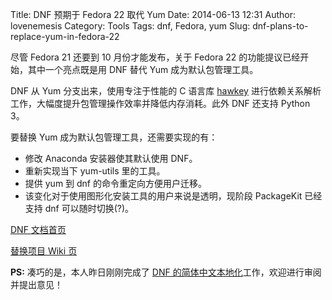 Title: DNF 预期于 Fedora 22 取代 Yum
Date: 2014-06-13 12:31
Author: lovenemesis
Category: Tools
Tags: dnf, Fedora, yum
Slug: dnf-plans-to-replace-yum-in-fedora-22

尽管 Fedora 21 还要到 10 月份才能发布，关于 Fedora 22
的功能提议已经开始，其中一个亮点既是用 DNF 替代 Yum 成为默认包管理工具。

DNF 从 Yum 分支出来，使用专注于性能的 C 语言库
[hawkey](https://github.com/akozumpl/hawkey)
进行依赖关系解析工作，大幅度提升包管理操作效率并降低内存消耗。此外 DNF
还支持 Python 3。

要替换 Yum 成为默认包管理工具，还需要实现的有：

-   修改 Anaconda 安装器使其默认使用 DNF。
-   重新实现当下 yum-utils 里的工具。
-   提供 yum 到 dnf 的命令重定向方便用户迁移。
-   该变化对于使用图形化安装工具的用户来说是透明，现阶段 PackageKit
    已经支持 dnf 可以随时切换(?)。

[DNF 文档首页](http://akozumpl.github.io/dnf/)

[替换项目 Wiki
页](https://fedoraproject.org/wiki/Changes/ReplaceYumWithDNF)

**PS:** 凑巧的是，本人昨日刚刚完成了 [DNF
的简体中文本地化](https://www.transifex.com/projects/p/dnf/language/zh_CN/)工作，欢迎进行审阅并提出意见！
